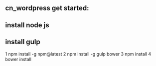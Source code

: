 ## cn_wordpress get started:

## install node js

## install gulp 
1 npm install -g npm@latest
2 npm install -g gulp bower
3 npm install
4 bower install
